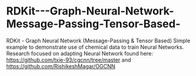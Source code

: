 # RDKit---Graph-Neural-Network-Message-Passing-Tensor-Based-
RDKit - Graph Neural Network (Message-Passing &amp; Tensor Based)
Simple example to demonstrate use of chemical data to train Neural Networks.
Research focused on adapting Neural Network found here:
https://github.com/txie-93/cgcnn/tree/master 
and
https://github.com/RishikeshMagar/OGCNN
